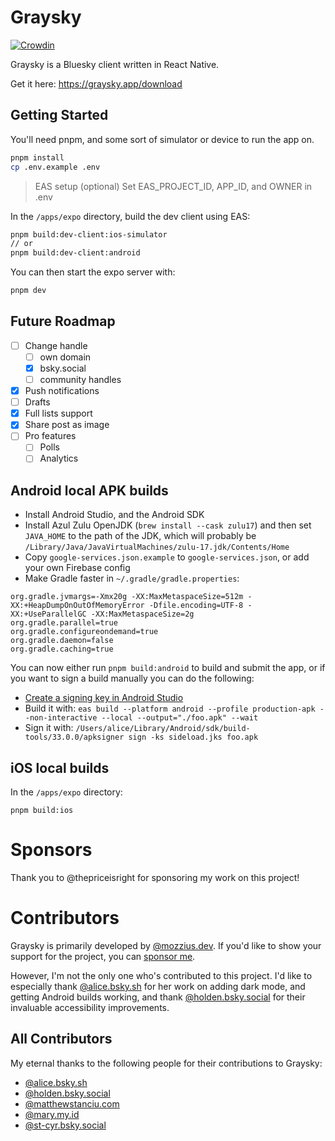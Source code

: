 # Graysky

[![Crowdin](https://badges.crowdin.net/graysky/localized.svg)](https://crowdin.com/project/graysky)

Graysky is a Bluesky client written in React Native.

Get it here: https://graysky.app/download

## Getting Started

You'll need pnpm, and some sort of simulator or device to run the app on.

```bash
pnpm install
cp .env.example .env
```

> EAS setup (optional)
> Set EAS_PROJECT_ID, APP_ID, and OWNER in .env

In the `/apps/expo` directory, build the dev client using EAS:

```bash
pnpm build:dev-client:ios-simulator
// or
pnpm build:dev-client:android
```

You can then start the expo server with:

```bash
pnpm dev
```

## Future Roadmap

- [ ] Change handle
  - [ ] own domain
  - [x] bsky.social
  - [ ] community handles
- [x] Push notifications
- [ ] Drafts
- [x] Full lists support
- [x] Share post as image
- [ ] Pro features
  - [ ] Polls
  - [ ] Analytics

## Android local APK builds

- Install Android Studio, and the Android SDK
- Install Azul Zulu OpenJDK (`brew install --cask zulu17`) and then set `JAVA_HOME` to the path of the JDK, which will probably be `/Library/Java/JavaVirtualMachines/zulu-17.jdk/Contents/Home`
- Copy `google-services.json.example` to `google-services.json`, or add your own Firebase config
- Make Gradle faster in `~/.gradle/gradle.properties`:

```
org.gradle.jvmargs=-Xmx20g -XX:MaxMetaspaceSize=512m -XX:+HeapDumpOnOutOfMemoryError -Dfile.encoding=UTF-8 -XX:+UseParallelGC -XX:MaxMetaspaceSize=2g
org.gradle.parallel=true
org.gradle.configureondemand=true
org.gradle.daemon=false
org.gradle.caching=true
```

You can now either run `pnpm build:android` to build and submit the app, or if you want to sign a build manually you can do the following:

- [Create a signing key in Android Studio](https://developer.android.com/studio/publish/app-signing#generate-key)
- Build it with: `eas build --platform android --profile production-apk --non-interactive --local --output="./foo.apk" --wait`
- Sign it with: `/Users/alice/Library/Android/sdk/build-tools/33.0.0/apksigner sign -ks sideload.jks foo.apk`

## iOS local builds

In the `/apps/expo` directory:

```
pnpm build:ios
```

# Sponsors

Thank you to @thepriceisright for sponsoring my work on this project!

# Contributors

Graysky is primarily developed by [@mozzius.dev](https://bsky.app/profile/mozzius.dev). If you'd like to show your support for the project, you can [sponsor me](https://github.com/sponsors/mozzius).

However, I'm not the only one who's contributed to this project. I'd like to especially thank [@alice.bsky.sh](https://bsky.app/profile/alice.bsky.sh) for her work on adding dark mode, and getting Android builds working, and thank [@holden.bsky.social](https://bsky.app/profile/holden.bsky.social) for their invaluable accessibility improvements.

## All Contributors

My eternal thanks to the following people for their contributions to Graysky:

- [@alice.bsky.sh](https://bsky.app/profile/alice.bsky.sh)
- [@holden.bsky.social](https://bsky.app/profile/holden.bsky.social)
- [@matthewstanciu.com](https://bsky.app/profile/matthewstanciu.com)
- [@mary.my.id](https://bsky.app/profile/mary.my.id)
- [@st-cyr.bsky.social](https://bsky.app/profile/st-cyr.bsky.social)
